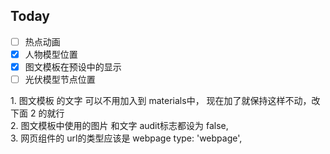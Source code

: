 ## Today

- [ ] 热点动画
- [x] 人物模型位置
- [x] 图文模板在预设中的显示
- [ ] 光伏模型节点位置

1. 图文模板 的文字 可以不用加入到 materials中， 现在加了就保持这样不动，改下面 2 的就行  
2. 图文模板中使用的图片 和文字 audit标志都设为 false,   
3. 网页组件的 url的类型应该是 webpage type: 'webpage',